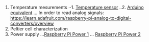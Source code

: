 1. Temperature mesurements
⋅⋅1. [Temperature sensor](http://www.facstaff.bucknell.edu/mastascu/elessonshtml/sensors/templm35.html)
..2. [Arduino equivalent](http://www.instructables.com/id/ARDUINO-TEMPERATURE-SENSOR-LM35/)
... In order to read analog signals: https://learn.adafruit.com/raspberry-pi-analog-to-digital-converters/overview
2. Peltier cell characterization
3. Power supply
...[Raspberry Pi Power 1](http://raspberrypi.stackexchange.com/questions/8665/homebrew-power-supply-for-raspberry-pi)
... [Raspberry Pi Power 2](http://electronics.stackexchange.com/questions/106326/powering-a-raspberry-pi-from-12-v-dc)
